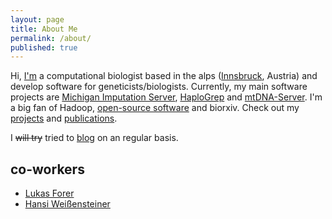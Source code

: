 ```yaml
---
layout: page
title: About Me
permalink: /about/
published: true
---
```


Hi,
[I'm](http://seppinho.github.io/images/seb.jpg) a computational biologist based in the alps ([Innsbruck](https://www.innsbruck.info/en/), Austria) and develop software for geneticists/biologists. 
Currently, my main software projects are [Michigan Imputation Server](https://imputationserver.sph.umich.edu), [HaploGrep](http://haplogrep.uibk.ac.at/) and [mtDNA-Server](https://mtdna-server.uibk.ac.at). I'm a big fan of Hadoop, [open-source software](https://github.com/seppinho) and biorxiv. Check out my [projects](http://seppinho.github.io/projects) and [publications](http://seppinho.github.io/cites).

I ~~will try~~ tried to [blog](http://seppinho.github.io/) on an regular basis.

## co-workers
- [Lukas Forer](http://www.forer.it)
- [Hansi Weißensteiner](http://haplogrep.uibk.ac.at/blog)

